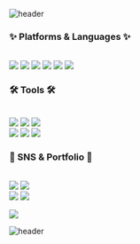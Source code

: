 ![header](https://capsule-render.vercel.app/api?type=waving&color=0:EEFF00,100:a82da8&height=160&section=header&fontAlign=75&fontAlignY=30&fontSize=40&fontColor=000000?height=300&text=Hi!%20%I'm%20%Haemin!)

<body>
  <div align="left">
<!--   Readme Badge    -->
    <h3>✨  Platforms & Languages  ✨</h3>
    <br>
   <img src="https://img.shields.io/badge/HTML5-E34F26?style=for-the-badge&logo=HTML5&logoColor=white">
   <img src="https://img.shields.io/badge/CSS3-1572B6?style=for-the-badge&logo=CSS3&logoColor=white">
   <img src="https://img.shields.io/badge/JavaScript-F7DF1E?style=for-the-badge&logo=JavaScript&logoColor=black">
   <img src="https://img.shields.io/badge/React-61DAFB?style=for-the-badge&logo=React&logoColor=black">
   <img src="https://img.shields.io/badge/jQuery-0769AD?style=for-the-badge&logo=jQuery&logoColor=white">
   <img src="https://img.shields.io/badge/Firebase-FFCA28?style=for-the-badge&logo=Firebase&logoColor=white">
<!--    <img src="https://img.shields.io/badge/ReactNative-61DAFB?style=for-the-badge&logo=React&logoColor=black"> -->
<!--    <img src="https://img.shields.io/badge/Python-3776AB?style=for-the-badge&logo=Python&logoColor=white"> -->
<!--    <img src="https://img.shields.io/badge/SCSS-CC6699?style=for-the-badge&logo=Sass&logoColor=white">
 -->
    <br>
    <h3>🛠️  Tools  🛠️</h3>
    <br>
   <img src="https://img.shields.io/badge/Visual Studio Code-007ACC?style=for-the-badge&logo=Visual Studio Code&logoColor=white">
   <img src="https://img.shields.io/badge/figma-F24E1E?style=for-the-badge&logo=figma&logoColor=white">
   <img src="https://img.shields.io/badge/pwa-5A0FC8?style=for-the-badge&logo=pwa&logoColor=white">
    
   <br>
    
   <img src="https://img.shields.io/badge/Git-F05032?style=for-the-badge&logo=Git&logoColor=white">
   <img src="https://img.shields.io/badge/GitHub-181717?style=for-the-badge&logo=GitHub&logoColor=white">
   <img src="https://img.shields.io/badge/Notion-000000?style=for-the-badge&logo=Notion&logoColor=white">
   <br>
   <h3>🎨  SNS & Portfolio  🎨</h3>
   <br>
   <img src="https://img.shields.io/badge/mail-00AC47?style=for-the-badge&logo=gmail&logoColor=white">
   <img src="https://img.shields.io/badge/클릭하면 포트폴리오로 이동-FF5C83?style=for-the-badge&logo=클릭하면 포트폴리오로 이동&logoColor=black">
   <br>
<!--   Stats Card   -->
  <img src="https://github-readme-stats.vercel.app/api/top-langs/?username=guruma99&layout=compact">
  
  <img src="https://github-readme-stats.vercel.app/api?username=guruma99&show_icons=true">

<!--  total visit   -->
  <a href="https://hits.seeyoufarm.com"><img src="https://hits.seeyoufarm.com/api/count/incr/badge.svg?url=https%3A%2F%2Fgithub.com%2Fguruma99%2Fhit-counter&count_bg=%235200FF&title_bg=%23FF0000&icon=&icon_color=%23E7E7E7&title=hits&edge_flat=false"/></a>
    
   ![header](https://capsule-render.vercel.app/api?type=waving&color=0:EEFF00,100:a82da8&height=160&section=footer)
  </div>

</body>
